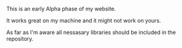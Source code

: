 

This is an early Alpha phase of my website.

It works great on my machine and it might not work on yours.

As far as I'm aware all nessasary libraries should be included in the repository.
